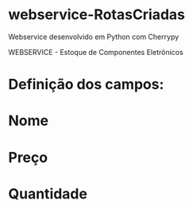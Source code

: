 # webservice-RotasCriadas
Webservice desenvolvido em Python com Cherrypy

WEBSERVICE - Estoque de Componentes Eletrônicos

# Definição dos campos:
# Nome
# Preço
# Quantidade
